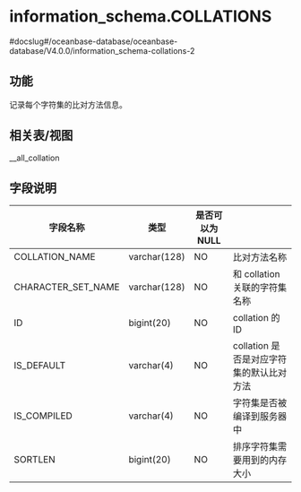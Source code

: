 information_schema.COLLATIONS 
==================================================
#docslug#/oceanbase-database/oceanbase-database/V4.0.0/information_schema-collations-2


功能 
-----------

记录每个字符集的比对方法信息。

相关表/视图 
---------------

__all_collation

字段说明 
-------------



|      **字段名称**      |    **类型**    | **是否可以为 NULL** |                           |
|--------------------|--------------|----------------|---------------------------|
| COLLATION_NAME     | varchar(128) | NO             | 比对方法名称                    |
| CHARACTER_SET_NAME | varchar(128) | NO             | 和 collation 关联的字符集名称      |
| ID                 | bigint(20)   | NO             | collation 的 ID            |
| IS_DEFAULT         | varchar(4)   | NO             | collation 是否是对应字符集的默认比对方法 |
| IS_COMPILED        | varchar(4)   | NO             | 字符集是否被编译到服务器中             |
| SORTLEN            | bigint(20)   | NO             | 排序字符集需要用到的内存大小            |



